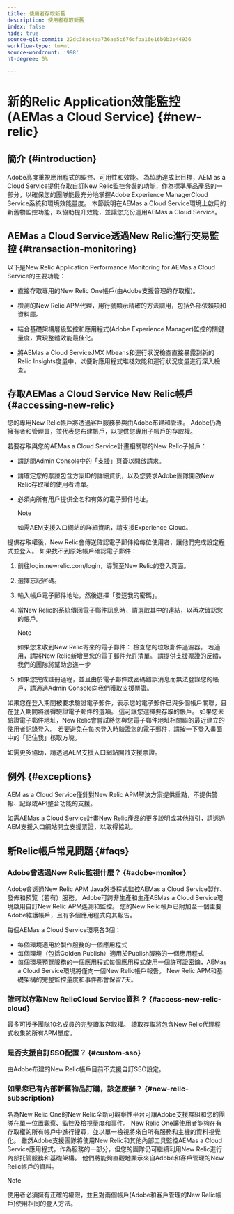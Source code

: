 ```yaml
---
title: 使用者存取新舊
description: 使用者存取新舊
index: false
hide: true
source-git-commit: 22dc38ac4aa736ae5c676cfba16e16b0b3e44936
workflow-type: tm+mt
source-wordcount: '998'
ht-degree: 0%

---
```



# 新的Relic Application效能監控(AEMas a Cloud Service) {#new-relic}

## 簡介 {#introduction}

Adobe高度重視應用程式的監控、可用性和效能。 為協助達成此目標，AEM as a Cloud Service提供存取自訂New Relic監控套裝的功能，作為標準產品產品的一部分，以確保您的團隊能最充分地掌握Adobe Experience ManagerCloud Service系統和環境效能量度。 本節說明在AEMas a Cloud Service環境上啟用的新舊物監控功能，以協助提升效能，並讓您充份運用AEMas a Cloud Service。

## AEMas a Cloud Service透過New Relic進行交易監控 {#transaction-monitoring}

以下是New Relic Application Performance Monitoring for AEMas a Cloud Service的主要功能：

* 直接存取專用的New Relic One帳戶(由Adobe支援管理的存取權)。

* 檢測的New Relic APM代理，用行號顯示精確的方法調用，包括外部依賴項和資料庫。

* 結合基礎架構層級監控和應用程式(Adobe Experience Manager)監控的關鍵量度，實現整體效能最佳化。

* 將AEMas a Cloud ServiceJMX Mbeans和運行狀況檢查直接暴露到新的Relic Insights度量中，以便對應用程式堆棧效能和運行狀況度量進行深入檢查。

## 存取AEMas a Cloud Service New Relic帳戶 {#accessing-new-relic}

您的專用New Relic帳戶將透過客戶服務參與由Adobe布建和管理。 Adobe仍為擁有者和管理員，並代表您布建帳戶，以提供您專用子帳戶的存取權。

若要存取與您的AEMas a Cloud Service計畫相關聯的New Relic子帳戶：

* 請訪問Admin Console中的「支援」頁簽以開啟請求。
* 請確定您的票證包含方案ID的詳細資訊，以及您要求Adobe團隊開啟New Relic存取權的使用者清單。
* 必須向所有用戶提供全名和有效的電子郵件地址。

   >[!NOTE]
   >如需AEM支援入口網站的詳細資訊，請支援Experience Cloud。

提供存取權後，New Relic會傳送確認電子郵件給每位使用者，讓他們完成設定程式並登入。 如果找不到原始帳戶確認電子郵件：

1. 前往login.newrelic.com/login，導覽至New Relic的登入頁面。

1. 選擇忘記密碼。

1. 輸入帳戶電子郵件地址，然後選擇「發送我的密碼」。

1. 當New Relic的系統傳回電子郵件訊息時，請選取其中的連結，以再次確認您的帳戶。

   >[!NOTE]
   >如果您未收到New Relic寄來的電子郵件：
   >檢查您的垃圾郵件過濾器。 若適用，請將New Relic新增至您的電子郵件允許清單。
   >請提供支援票證的反饋，我們的團隊將幫助您進一步

1. 如果您完成註冊過程，並且由於電子郵件或密碼錯誤消息而無法登錄您的帳戶，請通過Admin Console向我們獲取支援票證。

如果您在登入期間被要求驗證電子郵件，表示您的電子郵件已與多個帳戶關聯，且在登入期間將獲得驗證電子郵件的選項。 這可讓您選擇要存取的帳戶。 如果您未驗證電子郵件地址，New Relic會嘗試將您與您電子郵件地址相關聯的最近建立的使用者記錄登入。 若要避免在每次登入時驗證您的電子郵件，請按一下登入畫面中的「記住我」核取方塊。

如需更多協助，請透過AEM支援入口網站開啟支援票證。

## 例外 {#exceptions}

AEM as a Cloud Service僅針對New Relic APM解決方案提供重點，不提供警報、記錄或API整合功能的支援。

如需AEMas a Cloud Service計畫New Relic產品的更多說明或其他指引，請透過AEM支援入口網站開立支援票證，以取得協助。

## 新Relic帳戶常見問題 {#faqs}

### Adobe會透過New Relic監視什麼？ {#adobe-monitor}

Adobe會透過New Relic APM Java外掛程式監控AEMas a Cloud Service製作、發佈和預覽（若有）服務。 Adobe可跨非生產和生產AEMas a Cloud Service環境啟用自訂New Relic APM遙測和監控。 您的New Relic帳戶已附加至一個主要Adobe維護帳戶，且有多個應用程式向其報告。

每個AEMas a Cloud Service環境各3個：

* 每個環境適用於製作服務的一個應用程式
* 每個環境（包括Golden Publish）適用於Publish服務的一個應用程式
* 每個環境預覽服務的一個應用程式每個應用程式使用一個許可證密鑰，AEMas a Cloud Service環境將僅向一個New Relic帳戶報告。 New Relic APM和基礎架構的完整監控量度和事件都會保留7天。

### 誰可以存取New RelicCloud Service資料？ {#access-new-relic-cloud}

最多可授予團隊10名成員的完整讀取存取權。 讀取存取將包含New Relic代理程式收集的所有APM量度。

### 是否支援自訂SSO配置？ {#custom-sso}

由Adobe布建的New Relic帳戶目前不支援自訂SSO設定。

### 如果您已有內部新舊物品訂購，該怎麼辦？ {#new-relic-subscription}

名為New Relic One的New Relic全新可觀察性平台可讓Adobe支援群組和您的團隊在單一位置觀察、監控及檢視量度和事件。 New Relic One讓使用者能夠在有存取權的所有帳戶中進行搜尋，並以單一檢視將來自所有服務和主機的資料視覺化。 雖然Adobe支援團隊將使用New Relic和其他內部工具監控AEMas a Cloud Service應用程式，作為服務的一部分，但您的團隊仍可繼續利用New Relic進行內部托管服務和基礎架構。 他們將能夠直觀地顯示來自Adobe和客戶管理的New Relic帳戶的資料。

>[!NOTE]
>使用者必須擁有正確的權限，並且對兩個帳戶(Adobe和客戶管理的New Relic帳戶)使用相同的登入方法。


